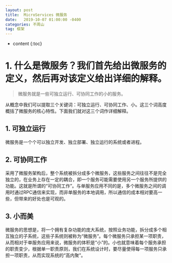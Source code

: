 ```yaml
---
layout: post
title:  MicroServices 微服务
date:   2019-10-07 01:00:00 -0400
categories: 不周山
tag: 框架
---
```



* content
{:toc}

# 1. 什么是微服务？我们首先给出微服务的定义，然后再对该定义给出详细的解释。

>微服务就是一些可独立运行、可协同工作的小的服务。


从概念中我们可以提取三个关键词：可独立运行、可协同工作、小。这三个词高度概括了微服务的核心特性。下面我们就对这三个词作详细解释。
## 1. 可独立运行
微服务是一个个可以独立开发、独立部署、独立运行的系统或者进程。
## 2. 可协同工作
采用了微服务架构后，整个系统被拆分成多个微服务，这些服务之间往往不是完全独立的，在业务上存在一定的耦合，即一个服务可能需要使用另一个服务所提供的功能。这就是所谓的“可协同工作”。与单服务应用不同的是，多个微服务之间的调用时通过RPC通信来实现，而非单服务的本地调用，所以通信的成本相对要高一些，但带来的好处也是可观的。
## 3. 小而美
微服务的思想是，将一个拥有复杂功能的庞大系统，按照业务功能，拆分成多个相互独立的子系统，这些子系统则被称为“微服务”。每个微服务只承担某一项职责，从而相对于单服务应用来说，微服务的体积是“小”的。小也就意味着每个服务承担的职责变少，根据单一职责原则，我们在系统设计时，要尽量使得每一项服务只承担一项职责，从而实现系统的“高内聚”。

